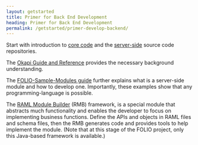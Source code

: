 ```yaml
---
layout: getstarted
title: Primer for Back End Development
heading: Primer for Back End Development
permalink: /getstarted/primer-develop-backend/
---
```


Start with introduction to [core code](/devguides/index/)
and the [server-side](/source/serverside/) source code repositories.

The [Okapi Guide and Reference](https://github.com/folio-org/okapi/blob/master/doc/guide.md) provides the necessary background understanding.

The [FOLIO-Sample-Modules guide](https://github.com/folio-org/folio-sample-modules/blob/master/README.md) further explains what is a server-side module and how to develop one. Importantly, these examples show that any programming-language is possible.

The [RAML Module Builder](https://github.com/folio-org/raml-module-builder) (RMB) framework, is a special module that abstracts much functionality and enables the developer to focus on implementing business functions. Define the APIs and objects in RAML files and schema files, then the RMB generates code and provides tools to help implement the module.
(Note that at this stage of the FOLIO project, only this Java-based framework is available.)
